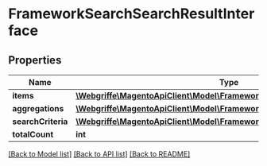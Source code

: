 # FrameworkSearchSearchResultInterface

## Properties
Name | Type | Description | Notes
------------ | ------------- | ------------- | -------------
**items** | [**\Webgriffe\MagentoApiClient\Model\FrameworkSearchDocumentInterface[]**](FrameworkSearchDocumentInterface.md) |  | 
**aggregations** | [**\Webgriffe\MagentoApiClient\Model\FrameworkSearchAggregationInterface**](FrameworkSearchAggregationInterface.md) |  | 
**searchCriteria** | [**\Webgriffe\MagentoApiClient\Model\FrameworkSearchSearchCriteriaInterface**](FrameworkSearchSearchCriteriaInterface.md) |  | 
**totalCount** | **int** | Total count. | 

[[Back to Model list]](../README.md#documentation-for-models) [[Back to API list]](../README.md#documentation-for-api-endpoints) [[Back to README]](../README.md)


